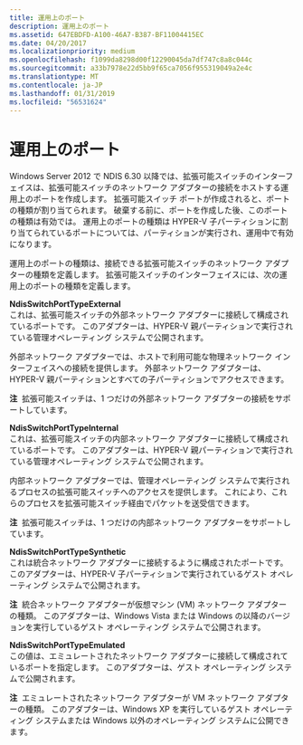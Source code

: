 ```yaml
---
title: 運用上のポート
description: 運用上のポート
ms.assetid: 647EBDFD-A100-46A7-B387-BF11004415EC
ms.date: 04/20/2017
ms.localizationpriority: medium
ms.openlocfilehash: f1099da8298d00f12290045da7df747c8a8c044c
ms.sourcegitcommit: a33b7978e22d5bb9f65ca7056f955319049a2e4c
ms.translationtype: MT
ms.contentlocale: ja-JP
ms.lasthandoff: 01/31/2019
ms.locfileid: "56531624"
---
```

# <a name="operational-ports"></a>運用上のポート


Windows Server 2012 で NDIS 6.30 以降では、拡張可能スイッチのインターフェイスは、拡張可能スイッチのネットワーク アダプターの接続をホストする運用上のポートを作成します。 拡張可能スイッチ ポートが作成されると、ポートの種類が割り当てられます。 破棄する前に、ポートを作成した後、このポートの種類は有効では。 運用上のポートの種類は HYPER-V 子パーティションに割り当てられているポートについては、パーティションが実行され、運用中で有効になります。

運用上のポートの種類は、接続できる拡張可能スイッチのネットワーク アダプターの種類を定義します。 拡張可能スイッチのインターフェイスには、次の運用上のポートの種類を定義します。

<a href="" id="ndisswitchporttypeexternal"></a>**NdisSwitchPortTypeExternal**  
これは、拡張可能スイッチの外部ネットワーク アダプターに接続して構成されているポートです。 このアダプターは、HYPER-V 親パーティションで実行されている管理オペレーティング システムで公開されます。

外部ネットワーク アダプターでは、ホストで利用可能な物理ネットワーク インターフェイスへの接続を提供します。 外部ネットワーク アダプターは、HYPER-V 親パーティションとすべての子パーティションでアクセスできます。

**注**  拡張可能スイッチは、1 つだけの外部ネットワーク アダプターの接続をサポートしています。

 

<a href="" id="ndisswitchporttypeinternal"></a>**NdisSwitchPortTypeInternal**  
これは、拡張可能スイッチの内部ネットワーク アダプターに接続して構成されているポートです。 このアダプターは、HYPER-V 親パーティションで実行されている管理オペレーティング システムで公開されます。

内部ネットワーク アダプターでは、管理オペレーティング システムで実行されるプロセスの拡張可能スイッチへのアクセスを提供します。 これにより、これらのプロセスを拡張可能スイッチ経由でパケットを送受信できます。

**注**  拡張可能スイッチは、1 つだけの内部ネットワーク アダプターをサポートしています。

 

<a href="" id="ndisswitchporttypesynthetic"></a>**NdisSwitchPortTypeSynthetic**  
これは統合ネットワーク アダプターに接続するように構成されたポートです。 このアダプターは、HYPER-V 子パーティションで実行されているゲスト オペレーティング システムで公開されます。

**注**  統合ネットワーク アダプターが仮想マシン (VM) ネットワーク アダプターの種類。 このアダプターは、Windows Vista または Windows の以降のバージョンを実行しているゲスト オペレーティング システムで公開されます。

 

<a href="" id="ndisswitchporttypeemulated"></a>**NdisSwitchPortTypeEmulated**  
この値は、エミュレートされたネットワーク アダプターに接続して構成されているポートを指定します。 このアダプターは、ゲスト オペレーティング システムで公開されます。

**注**  エミュレートされたネットワーク アダプターが VM ネットワーク アダプターの種類。 このアダプターは、Windows XP を実行しているゲスト オペレーティング システムまたは Windows 以外のオペレーティング システムに公開できます。

 

 

 





